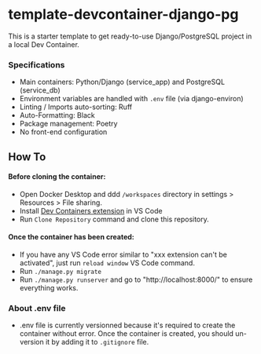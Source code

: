 # template-devcontainer-django-pg

This is a starter template to get ready-to-use Django/PostgreSQL project in a local Dev Container.


### Specifications

- Main containers: Python/Django (service_app) and PostgreSQL (service_db)
- Environment variables are handled with `.env` file (via django-environ)
- Linting / Imports auto-sorting: Ruff
- Auto-Formatting: Black
- Package management: Poetry
- No front-end configuration

## How To

#### Before cloning the container:
- Open Docker Desktop and ddd `/workspaces` directory in settings > Resources > File sharing.
- Install [Dev Containers extension](https://marketplace.visualstudio.com/items?itemName=ms-vscode-remote.remote-containers) in VS Code
- Run `Clone Repository` command and clone this repository.


#### Once the container has been created:
- If you have any VS Code error similar to "xxx extension can't be activated", just run `reload window` VS Code command.
- Run `./manage.py migrate`
- Run `./manage.py runserver` and go to "http://localhost:8000/" to ensure everything works.

### About .env file

- .env file is currently versionned because it's required to create the container without error. Once the container is created, you should un-version it by adding it to `.gitignore` file.
